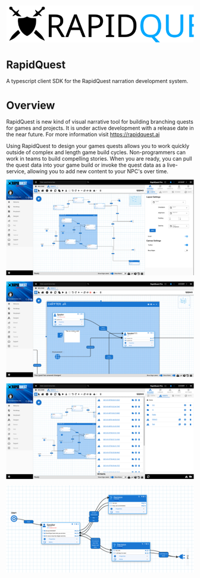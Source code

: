 ![Alt text](screens/rapidquest-logo.svg?raw=true "RapidQuest")

# RapidQuest

A typescript client SDK for the RapidQuest narration development system.

# Overview

RapidQuest is new kind of visual narrative tool for building branching quests for games and projects. It is under active development with a release date in the near future. For more information visit https://rapidquest.ai

Using RapidQuest to design your games quests allows you to work quickly outside of complex and length game build cycles. Non-programmers can work in teams to build compelling stories. When you are ready, you can pull the quest data into your game build or invoke the quest data as a live-service, allowing you to add new content to your NPC's over time.

![Alt text](screens/1.png?raw=true "RapidQuest")

![Alt text](screens/2.png?raw=true "RapidQuest")

![Alt text](screens/3.png?raw=true "RapidQuest")

![Alt text](screens/8.png?raw=true "RapidQuest")
